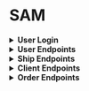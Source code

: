 # SAM



<details>
<summary><b> User Login</b></summary>

METHOD | ENDPOINT         | TOKEN | ROLE | DESCRIPTION              | POST PARAMS                                                                 | RETURNS
-------|------------------|-------|------|--------------------|-----------------------------------------------------------------------------------|--------------------
POST   | /auth/login      | -     | user | User Login               | `userName`, `password`                                                      | { message: 'User logged up successfully', data: `token`}
</details>
<details> <summary><b>User Endpoints</b></summary>

METHOD | ENDPOINT         | TOKEN | ROLE | DESCRIPTION              | POST PARAMS                                                                 | RETURNS
-------|------------------|-------|------|--------------------|-----------------------------------------------------------------------------------|--------------------
GET    | /user            | YES   | admin/manager | Get All Users   |                                                                             | { message: 'Users fetched successfully', data: [`user`]}
GET    | /user/profile    | YES   | user | Get Own Profile          |                                                                             | { message: 'User fetched successfully', data: [`user`]}
GET    | /user/:userId    | YES   | admin/manager | Get One User    | `params: userId`                                                            | { message: 'User fetched successfully', data: [`user`]}
POST   | /user            | YES   | admin| Create one user          | `userName`, `name`, `surname`, `telephone`, `email`, `role`, `password`     | { message: 'User created successfully', data: [`user`]}
PATCH  | /user/profile    | YES   | user | Update own profile       | `userName`, `nickName`, `avatar`, `email`                                   | { message: 'User created successfully', data: [`user`]}
PATCH  | /user/password   | YES   | user | Reset password           | `newPassword`, `repeatPassword`                                             | { message: 'Password reset successfully'}
PATCH  | /user/:userId    | YES   | admin| Update one user          | `userName`, `name`, `surname`, `telephone`, `email`, `role`, `password`     | { message: 'User updated successfully', data: [`user`]}
DELETE | /user/:userId    | YES   | admin| Delete one user          |  `params: userId`                                                           | { message: 'User deleted successfully', data: [`user`]}
</details>

<details>
<summary><b>Ship Endpoints</b></summary>

METHOD | ENDPOINT         | TOKEN | ROLE | DESCRIPTION              | POST PARAMS                                     | RETURNS
-------|------------------|-------|------|--------------------------|-------------------------------------------------|--------------------
GET    | /ship            | YES   | user | Get All ships   |                                                 | { message: 'Ships fetched successfully', data: [`ships`]}
GET    | /ship/:shipId    | YES   | user | Get One Ship             |                                               | { message: 'Ship fetched successfully', data: [`ship`]}
POST   | /ship            | YES   | admin/manager  | Post new Ship  |  `brand`, `model`, `registration_number`       | { message: 'Create new Ship successfully', data: `ship`}
PATCH  | /ship/:shipId   | YES   | admin/manager | Update a Ship    |  `brand`, `model`, `registration_number`      | { message: 'Update Ship successfully', data: `ship`}
DELETE | /ship/:shipId    | YES   | admin/manager | Delete a Ship   |                                              | { message: 'Ship deleted successfully', data: [`ship`]}
</details>
<details> <summary><b>Client Endpoints</b></summary>

METHOD | ENDPOINT         | TOKEN | ROLE | DESCRIPTION              | POST PARAMS                                                                 | RETURNS
-------|------------------|-------|------|--------------------|-----------------------------------------------------------------------------------|--------------------
GET    | /client          | YES   | admin/manager | Get All Clients   |                                                                           | { message: 'Clients fetched successfully', data: [`client`]}
GET    | /client/:clientId| YES   | user | Get One Client           | `params: clientId`                                                          | { message: 'Client fetched successfully', data: [`client`]}
POST   | /client          | YES   | admin/manager| Create one client| `name`, `surname`, `address`, `cif`, `telephone`, `email`                   | { message: 'Client created successfully', data: [`client`]}
PATCH  | /client/:clientId| YES   | admin/manager| Update one client| `name`, `surname`, `address`, `cif`, `telephone`, `email`                   | { message: 'Client updated successfully', data: [`client`]}
DELETE | /client/:clientId| YES   | admin/manager| Delete one client|  `params: clientId`                                                         | { message: 'Client deleted successfully', data: [`client`]}
</details>

<details> <summary><b>Order Endpoints</b></summary>

METHOD | ENDPOINT         | TOKEN | ROLE | DESCRIPTION              | POST PARAMS                                                                 | RETURNS
-------|------------------|-------|------|--------------------|-----------------------------------------------------------------------------------|--------------------
GET    | /order           | YES   | admin/manager | Get All Orders  |                                                                             | { message: 'Orders fetched successfully', data: [`order`]}
GET    | /order/:orderId  | YES   | admin/manager | Get One Order   | `params: orderId`                                                           | { message: 'Order fetched successfully', data: [`order`]}
GET    | /order/myOrders  | YES   | user | Get All My Orders        |                                                                             | { message: 'Orders fetched successfully', data: [`order`]}
POST   | /order           | YES   | admin/manager| Create one order | `appointment`, `work`, `observations`, `hours`                              | { message: 'Order created successfully', data: [`order`]}
PATCH  | /order/:orderId  | YES   | user| Update one order          | `name`, `surname`, `address`, `cif`, `telephone`, `email`                   | { message: 'Order updated successfully', data: [`order`]}
DELETE | /order/:orderId  | YES   | admin/manager| Delete one order|  `params: orderId`                                                           | { message: 'Order deleted successfully', data: [`order`]}
</details>
